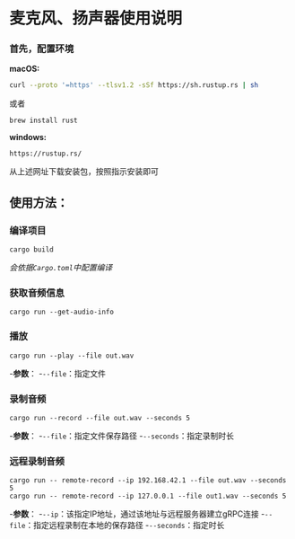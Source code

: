 # 麦克风、扬声器使用说明

### 首先，配置环境
**macOS:**
```bash
curl --proto '=https' --tlsv1.2 -sSf https://sh.rustup.rs | sh
```
或者
```
brew install rust
```
**windows:**
```
https://rustup.rs/
```
从上述网址下载安装包，按照指示安装即可

## 使用方法：

### 编译项目
```
cargo build
```
*会依据`Cargo.toml`中配置编译*

### 获取音频信息
```
cargo run --get-audio-info
```


### 播放
```
cargo run --play --file out.wav
```
-**参数**：
-`--file`：指定文件

### 录制音频
```
cargo run --record --file out.wav --seconds 5
```
-**参数**：
-`--file`：指定文件保存路径
-`--seconds`：指定录制时长

### 远程录制音频

```
cargo run -- remote-record --ip 192.168.42.1 --file out.wav --seconds 5
cargo run -- remote-record --ip 127.0.0.1 --file out1.wav --seconds 5
```
-**参数**：
-`--ip`：该指定IP地址，通过该地址与远程服务器建立gRPC连接
-`--file`：指定远程录制在本地的保存路径
-`--seconds`：指定时长

